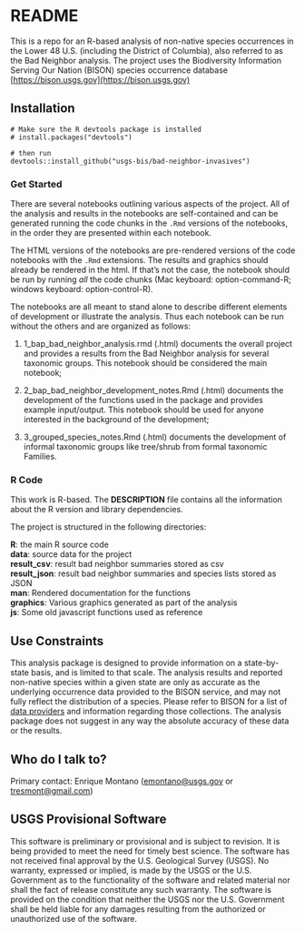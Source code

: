 # README

This is a repo for an R-based analysis of non-native species occurrences in the Lower 48 U.S. (including the District of Columbia), also referred to as the Bad Neighbor analysis.  The project uses the Biodiversity Information Serving Our Nation (BISON) species occurrence database [https://bison.usgs.gov](https://bison.usgs.gov)

## Installation

```
# Make sure the R devtools package is installed
# install.packages("devtools")

# then run
devtools::install_github("usgs-bis/bad-neighbor-invasives")
```

### Get Started

There are several notebooks outlining various aspects of the project.  All of the analysis and results in the notebooks are self-contained and can be generated running the code chunks in the `.Rmd` versions of the notebooks, in the order they are presented within each notebook.

The HTML versions of the notebooks are pre-rendered versions of the code notebooks with the `.Rmd` extensions.  The results and graphics should already be rendered in the html.  If that’s not the case, the notebook should be run by running *all* the code chunks (Mac keyboard: option-command-R; windows keyboard: option-control-R).

The notebooks are all meant to stand alone to describe different elements of development or illustrate the analysis.  Thus each notebook can be run without the others and are organized as follows:

1) 1_bap_bad_neighbor_analysis.rmd (.html) documents the overall project and provides a results from the Bad Neighbor analysis for several taxonomic groups.  This notebook should be considered the main notebook;  

2) 2_bap_bad_neighbor_development_notes.Rmd (.html) documents the development of the functions used in the package and provides example input/output.  This notebook should be used for anyone interested in the background of the development;

3) 3_grouped_species_notes.Rmd (.html) documents the development of informal taxonomic groups like tree/shrub from formal taxonomic Families.

### R Code

This work is R-based.  The **DESCRIPTION** file contains all the information about the R version and library dependencies.

The project is structured in the following directories:  

**R**: the main R source code  
**data**: source data for the project  
**result_csv**: result bad neighbor summaries stored as csv  
**result_json**: result bad neighbor summaries and species lists stored as JSON  
**man**: Rendered documentation for the functions  
**graphics**: Various graphics generated as part of the analysis  
**js**: Some old javascript functions used as reference


## Use Constraints

This analysis package is designed to provide information on a state-by-state basis, and is limited to that scale.  The analysis results and reported non-native species within a given state are only as accurate as the underlying occurrence data provided to the BISON service, and may not fully reflect the distribution of a species.  Please refer to BISON for a list of [data providers](https://bison.usgs.gov/#providers) and information regarding those collections.  The analysis package does not suggest in any way the absolute accuracy of these data or the results.


## Who do I talk to?

Primary contact: Enrique Montano (emontano@usgs.gov or tresmont@gmail.com)

## USGS Provisional Software
This software is preliminary or provisional and is subject to revision. It is being provided to meet the need for timely best science. The software has not received final approval by the U.S. Geological Survey (USGS). No warranty, expressed or implied, is made by the USGS or the U.S. Government as to the functionality of the software and related material nor shall the fact of release constitute any such warranty. The software is provided on the condition that neither the USGS nor the U.S. Government shall be held liable for any damages resulting from the authorized or unauthorized use of the software.
